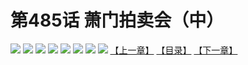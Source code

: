 # 第485话 萧门拍卖会（中）
![](https://mhpic.xiaomingtaiji.net/comic/D/斗破苍穹拆分版/485话/1.jpg-zymk.middle.webp)
![](https://mhpic.xiaomingtaiji.net/comic/D/斗破苍穹拆分版/485话/2.jpg-zymk.middle.webp)
![](https://mhpic.xiaomingtaiji.net/comic/D/斗破苍穹拆分版/485话/3.jpg-zymk.middle.webp)
![](https://mhpic.xiaomingtaiji.net/comic/D/斗破苍穹拆分版/485话/4.jpg-zymk.middle.webp)
![](https://mhpic.xiaomingtaiji.net/comic/D/斗破苍穹拆分版/485话/5.jpg-zymk.middle.webp)
![](https://mhpic.xiaomingtaiji.net/comic/D/斗破苍穹拆分版/485话/6.jpg-zymk.middle.webp)
![](https://mhpic.xiaomingtaiji.net/comic/D/斗破苍穹拆分版/485话/7.jpg-zymk.middle.webp)
![](https://mhpic.xiaomingtaiji.net/comic/D/斗破苍穹拆分版/485话/8.jpg-zymk.middle.webp)
[【上一章】](./484.md)
[【目录】](./README.md)
[【下一章】](./486.md)
